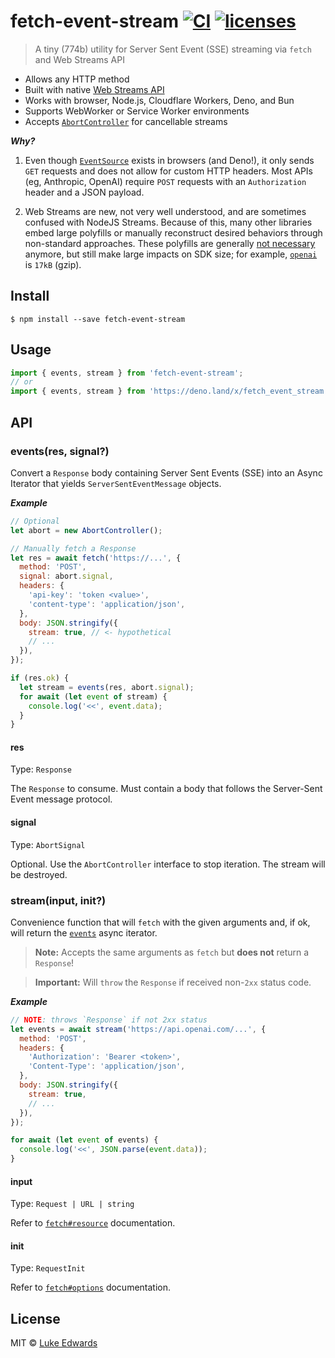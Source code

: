 <!-- deno-fmt-ignore-file -->
# fetch-event-stream [![CI](https://github.com/lukeed/fetch-event-stream/workflows/CI/badge.svg)](https://github.com/lukeed/fetch-event-stream/actions?query=workflow%3ACI) [![licenses](https://licenses.dev/b/npm/fetch-event-stream)](https://licenses.dev/npm/fetch-event-stream)

> A tiny (774b) utility for Server Sent Event (SSE) streaming via `fetch` and Web Streams API

* Allows any HTTP method
* Built with native [Web Streams API](https://developer.mozilla.org/en-US/docs/Web/API/Streams_API)
* Works with browser, Node.js, Cloudflare Workers, Deno, and Bun
* Supports WebWorker or Service Worker environments
* Accepts [`AbortController`](https://developer.mozilla.org/en-US/docs/Web/API/AbortController) for cancellable streams

***Why?***

1. Even though [`EventSource`](https://developer.mozilla.org/en-US/docs/Web/API/EventSource) exists in browsers (and Deno!), it only sends `GET` requests and does not allow for custom HTTP headers. Most APIs (eg, Anthropic, OpenAI) require `POST` requests with an `Authorization` header and a JSON payload.

2. Web Streams are new, not very well understood, and are sometimes confused with NodeJS Streams. Because of this, many other libraries embed large polyfills or manually reconstruct desired behaviors through non-standard approaches. These polyfills are generally [not necessary](https://developer.mozilla.org/en-US/docs/Web/API/Streams_API#browser_compatibility) anymore, but still make large impacts on SDK size; for example, [`openai`](https://bundlejs.com/?q=openai%404.29.2) is `17kB` (gzip).

## Install

```
$ npm install --save fetch-event-stream
```


## Usage

```ts
import { events, stream } from 'fetch-event-stream';
// or
import { events, stream } from 'https://deno.land/x/fetch_event_stream';
```


## API

### events(res, signal?)

Convert a `Response` body containing Server Sent Events (SSE) into an Async Iterator that yields
`ServerSentEventMessage` objects.

_**Example**_

```js
// Optional
let abort = new AbortController();

// Manually fetch a Response
let res = await fetch('https://...', {
  method: 'POST',
  signal: abort.signal,
  headers: {
    'api-key': 'token <value>',
    'content-type': 'application/json',
  },
  body: JSON.stringify({
    stream: true, // <- hypothetical
    // ...
  }),
});

if (res.ok) {
  let stream = events(res, abort.signal);
  for await (let event of stream) {
    console.log('<<', event.data);
  }
}
```

#### res
Type: `Response`

The `Response` to consume. Must contain a body that follows the Server-Sent Event message protocol.

#### signal
Type: `AbortSignal`

Optional. Use the `AbortController` interface to stop iteration. The stream will be destroyed.


### stream(input, init?)

Convenience function that will `fetch` with the given arguments and, if ok, will return the [`events`](#eventsres-signal) async iterator.

> **Note:** Accepts the same arguments as `fetch` but **does not** return a `Response`!

> **Important:** Will `throw` the `Response` if received non-`2xx` status code.

_**Example**_

```js
// NOTE: throws `Response` if not 2xx status
let events = await stream('https://api.openai.com/...', {
  method: 'POST',
  headers: {
    'Authorization': 'Bearer <token>',
    'Content-Type': 'application/json',
  },
  body: JSON.stringify({
    stream: true,
    // ...
  }),
});

for await (let event of events) {
  console.log('<<', JSON.parse(event.data));
}
```

#### input
Type: `Request | URL | string`

Refer to [`fetch#resource`](https://developer.mozilla.org/en-US/docs/Web/API/fetch#resource) documentation.

#### init
Type: `RequestInit`

Refer to [`fetch#options`](https://developer.mozilla.org/en-US/docs/Web/API/fetch#options) documentation.


## License

MIT © [Luke Edwards](https://lukeed.com)
